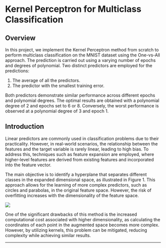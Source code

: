 # Kernel Perceptron for Multiclass Classification

## Overview

In this project, we implement the Kernel Perceptron method from scratch to perform multiclass classification on the MNIST dataset using the One-vs-All approach. The prediction is carried out using a varying number of epochs and degrees of polynomial. Two distinct predictors are employed for the predictions:

1. The average of all the predictors.
2. The predictor with the smallest training error.

Both predictors demonstrate similar performance across different epochs and polynomial degrees. The optimal results are obtained with a polynomial degree of 2 and epochs set to 6 or 8. Conversely, the worst performance is observed at a polynomial degree of 3 and epoch 1.

## Introduction

Linear predictors are commonly used in classification problems due to their practicality. However, in real-world scenarios, the relationship between the features and the target variable is rarely linear, leading to high bias. To address this, techniques such as feature expansion are employed, where higher-level features are derived from existing features and incorporated into the feature vector.

The main objective is to identify a hyperplane that separates different classes in the expanded dimensional space, as illustrated in Figure 1. This approach allows for the learning of more complex predictors, such as circles and parabolas, in the original feature space. However, the risk of overfitting increases with the dimensionality of the feature space.

 ![](https://github.com/RishavMondal/Multiclass_Classification_Kernel_perceptron/blob/main/Screenshot%202024-08-09%20123421.png)

One of the significant drawbacks of this method is the increased computational cost associated with higher dimensionality, as calculating the coordinates of each point in the augmented space becomes more complex. However, by utilizing kernels, this problem can be mitigated, reducing complexity while achieving similar results.

---

